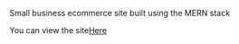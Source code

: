 Small business ecommerce site built using the MERN stack

You can view the site<a href="https://raineysartcorner.herokuapp.com/">Here</a>
